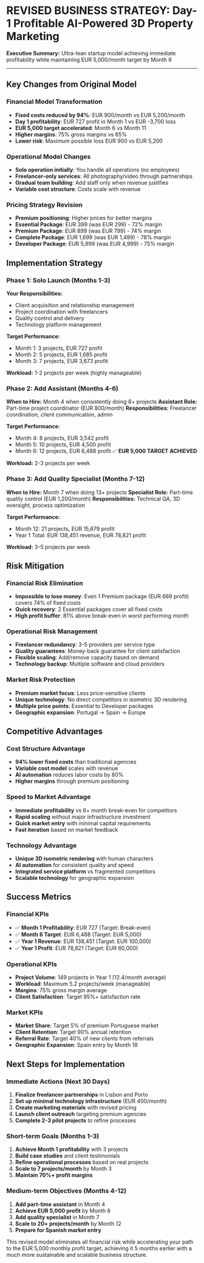 # REVISED BUSINESS STRATEGY: Day-1 Profitable AI-Powered 3D Property Marketing

**Executive Summary:** Ultra-lean startup model achieving immediate profitability while maintaining EUR 5,000/month target by Month 6

---

## Key Changes from Original Model

### Financial Model Transformation
- **Fixed costs reduced by 94%**: EUR 900/month vs EUR 5,200/month
- **Day 1 profitability**: EUR 727 profit in Month 1 vs EUR -3,700 loss
- **EUR 5,000 target accelerated**: Month 6 vs Month 11
- **Higher margins**: 75% gross margins vs 65%
- **Lower risk**: Maximum possible loss EUR 900 vs EUR 5,200

### Operational Model Changes
- **Solo operation initially**: You handle all operations (no employees)
- **Freelancer-only services**: All photography/video through partnerships
- **Gradual team building**: Add staff only when revenue justifies
- **Variable cost structure**: Costs scale with revenue

### Pricing Strategy Revision
- **Premium positioning**: Higher prices for better margins
- **Essential Package**: EUR 399 (was EUR 299) - 72% margin
- **Premium Package**: EUR 899 (was EUR 799) - 74% margin  
- **Complete Package**: EUR 1,699 (was EUR 1,499) - 78% margin
- **Developer Package**: EUR 5,999 (was EUR 4,999) - 75% margin

## Implementation Strategy

### Phase 1: Solo Launch (Months 1-3)
**Your Responsibilities:**
- Client acquisition and relationship management
- Project coordination with freelancers
- Quality control and delivery
- Technology platform management

**Target Performance:**
- Month 1: 3 projects, EUR 727 profit
- Month 2: 5 projects, EUR 1,685 profit
- Month 3: 7 projects, EUR 3,673 profit

**Workload:** 1-2 projects per week (highly manageable)

### Phase 2: Add Assistant (Months 4-6)
**When to Hire:** Month 4 when consistently doing 8+ projects
**Assistant Role:** Part-time project coordinator (EUR 800/month)
**Responsibilities:** Freelancer coordination, client communication, admin

**Target Performance:**
- Month 4: 8 projects, EUR 3,542 profit
- Month 5: 10 projects, EUR 4,500 profit
- Month 6: 12 projects, EUR 6,488 profit ✅ **EUR 5,000 TARGET ACHIEVED**

**Workload:** 2-3 projects per week

### Phase 3: Add Quality Specialist (Months 7-12)
**When to Hire:** Month 7 when doing 13+ projects
**Specialist Role:** Part-time quality control (EUR 1,200/month)
**Responsibilities:** Technical QA, 3D oversight, process optimization

**Target Performance:**
- Month 12: 21 projects, EUR 15,679 profit
- Year 1 Total: EUR 138,451 revenue, EUR 78,821 profit

**Workload:** 3-5 projects per week

## Risk Mitigation

### Financial Risk Elimination
- **Impossible to lose money**: Even 1 Premium package (EUR 669 profit) covers 74% of fixed costs
- **Quick recovery**: 2 Essential packages cover all fixed costs
- **High profit buffer**: 81% above break-even in worst performing month

### Operational Risk Management
- **Freelancer redundancy**: 3-5 providers per service type
- **Quality guarantees**: Money-back guarantee for client satisfaction
- **Flexible scaling**: Add/remove capacity based on demand
- **Technology backup**: Multiple software and cloud providers

### Market Risk Protection
- **Premium market focus**: Less price-sensitive clients
- **Unique technology**: No direct competitors in isometric 3D rendering
- **Multiple price points**: Essential to Developer packages
- **Geographic expansion**: Portugal → Spain → Europe

## Competitive Advantages

### Cost Structure Advantage
- **94% lower fixed costs** than traditional agencies
- **Variable cost model** scales with revenue
- **AI automation** reduces labor costs by 80%
- **Higher margins** through premium positioning

### Speed to Market Advantage
- **Immediate profitability** vs 6+ month break-even for competitors
- **Rapid scaling** without major infrastructure investment
- **Quick market entry** with minimal capital requirements
- **Fast iteration** based on market feedback

### Technology Advantage
- **Unique 3D isometric rendering** with human characters
- **AI automation** for consistent quality and speed
- **Integrated service platform** vs fragmented competitors
- **Scalable technology** for geographic expansion

## Success Metrics

### Financial KPIs
- ✅ **Month 1 Profitability**: EUR 727 (Target: Break-even)
- ✅ **Month 6 Target**: EUR 6,488 (Target: EUR 5,000)
- ✅ **Year 1 Revenue**: EUR 138,451 (Target: EUR 100,000)
- ✅ **Year 1 Profit**: EUR 78,821 (Target: EUR 60,000)

### Operational KPIs
- **Project Volume**: 149 projects in Year 1 (12.4/month average)
- **Workload**: Maximum 5.2 projects/week (manageable)
- **Margins**: 75% gross margin average
- **Client Satisfaction**: Target 95%+ satisfaction rate

### Market KPIs
- **Market Share**: Target 5% of premium Portuguese market
- **Client Retention**: Target 90% annual retention
- **Referral Rate**: Target 40% of new clients from referrals
- **Geographic Expansion**: Spain entry by Month 18

## Next Steps for Implementation

### Immediate Actions (Next 30 Days)
1. **Finalize freelancer partnerships** in Lisbon and Porto
2. **Set up minimal technology infrastructure** (EUR 400/month)
3. **Create marketing materials** with revised pricing
4. **Launch client outreach** targeting premium agencies
5. **Complete 2-3 pilot projects** to refine processes

### Short-term Goals (Months 1-3)
1. **Achieve Month 1 profitability** with 3 projects
2. **Build case studies** and client testimonials
3. **Refine operational processes** based on real projects
4. **Scale to 7 projects/month** by Month 3
5. **Maintain 70%+ profit margins**

### Medium-term Objectives (Months 4-12)
1. **Add part-time assistant** in Month 4
2. **Achieve EUR 5,000 profit** by Month 6
3. **Add quality specialist** in Month 7
4. **Scale to 20+ projects/month** by Month 12
5. **Prepare for Spanish market entry**

This revised model eliminates all financial risk while accelerating your path to the EUR 5,000 monthly profit target, achieving it 5 months earlier with a much more sustainable and scalable business structure.


